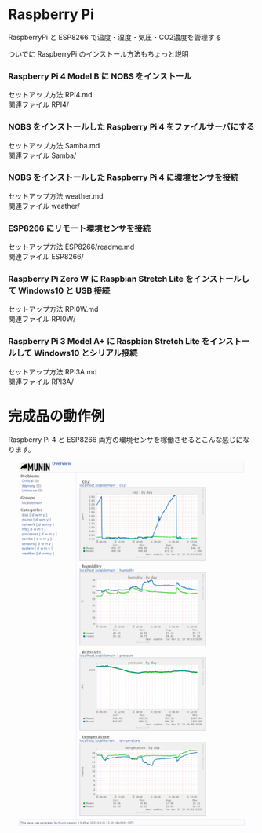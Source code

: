 # Raspberry Pi 

RaspberryPi と ESP8266 で温度・湿度・気圧・CO2濃度を管理する

ついでに RaspberryPi のインストール方法もちょっと説明

### Raspberry Pi 4 Model B に NOBS をインストール

セットアップ方法 RPI4.md  
関連ファイル RPI4/

### NOBS をインストールした Raspberry Pi 4 をファイルサーバにする

セットアップ方法 Samba.md  
関連ファイル Samba/

### NOBS をインストールした Raspberry Pi 4 に環境センサを接続

セットアップ方法 weather.md  
関連ファイル weather/

### ESP8266 にリモート環境センサを接続

セットアップ方法 ESP8266/readme.md  
関連ファイル ESP8266/

### Raspberry Pi Zero W に Raspbian Stretch Lite をインストールして Windows10 と USB 接続

セットアップ方法 RPI0W.md  
関連ファイル RPI0W/

### Raspberry Pi 3 Model A+ に Raspbian Stretch Lite をインストールして Windows10 とシリアル接続

セットアップ方法 RPI3A.md  
関連ファイル RPI3A/



# 完成品の動作例

Raspberry Pi 4 と ESP8266 両方の環境センサを稼働させるとこんな感じになります。

![sample](sample.png)